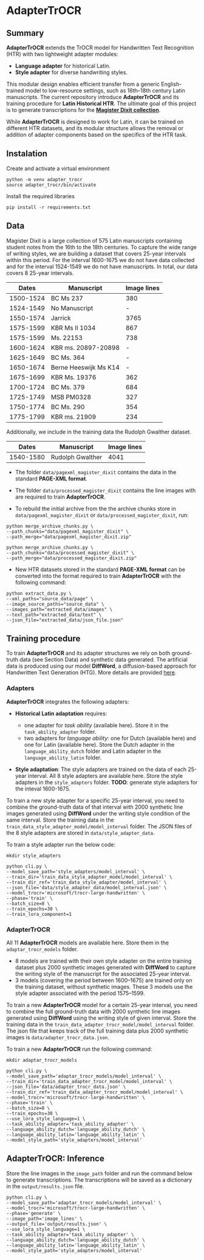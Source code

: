 # AdapterTrOCR

## Summary

**AdapterTrOCR** extends the TrOCR model for Handwritten Text Recognition (HTR) with two lightweight adapter modules:
- **Language adapter** for historical Latin.
- **Style adapter** for diverse handwriting styles.

This modular design enables efficient transfer from a generic English-trained model to low-resource settings, such as 16th–18th century Latin manuscripts. The current repository introduce **AdapterTrOCR** and its training procedure for **Latin Historical HTR**. The ultimate goal of this project is to generate transcriptions for the [**Magister Dixit collection**](https://www.kuleuven.be/lectio/research/MagisterDixit).

While **AdapterTrOCR** is designed to work for Latin, it can be trained on different HTR datasets, and its modular structure allows the removal or addition of adapter components based on the specifics of the HTR task.

 ## Instalation
 Create and activate a virtual environment
 ```
python -m venv adapter_trocr
source adapter_trocr/bin/activate   
```
Install the required libraries
```
pip install -r requirements.txt
```

## Data

Magister Dixit is a large collection of 575 Latin manuscripts containing student notes from the 16th to the 18th centuries. To capture the wide range of writing styles, we are building a dataset that covers 25-year intervals within this period. For the interval 1600-1675 we do not have data collected and for the interval 1524-1549 we do not have manuscripts. In total, our data covers 8 25-year intervals.

| Dates      | Manuscript             | Image lines |
|------------|-----------------------|-----------|
| 1500-1524  | BC Ms 237             | 380         | 
| 1524-1549  | No Manuscript           | -         | 
| 1550-1574  | Jarrick               | 3765         |
| 1575-1599  | KBR Ms II 1034        | 867         | 
| 1575-1599  | Ms. 22153             | 738         | 
| 1600-1624  | KBR ms. 20897-20898   | -         |
| 1625-1649  | BC Ms. 364            | -         |
| 1650-1674  | Berne Heeswijk Ms K14 | -         | 
| 1675-1699  | KBR Ms. 19376         | 362         | 
| 1700-1724  | BC Ms. 379            | 684         | 
| 1725-1749  | MSB PM0328            | 327         | 
| 1750-1774  | BC Ms. 290            | 354         | 
| 1775-1799  | KBR ms. 21909         | 234         |

Additionally, we include in the training data the Rudolph Gwalther dataset.

| Dates      | Manuscript             | Image lines |
|------------|-----------------------|-----------|
| 1540-1580  | Rudolph Gwalther      | 4041         |


* The folder `data/pagexml_magister_dixit` contains the data in the standard **PAGE-XML format**. 

* The folder `data/processed_magister_dixit` contains the line images with are required to train **AdapterTrOCR**. 

* To rebuild the initial archive from the the archive chunks store in `data/pagexml_magister_dixit` or `data/processed_magister_dixit`, run:

```
python merge_archive_chunks.py \
--path_chunks="data/pagexml_magister_dixit" \
--path_merge="data/pagexml_magister_dixit.zip" 

python merge_archive_chunks.py \
--path_chunks="data/processed_magister_dixit" \
--path_merge="data/processed_magister_dixit.zip" 
```

* New HTR datasets stored in the standard **PAGE-XML format** can be converted into the format required to train **AdapterTrOCR** with the following command:

```
python extract_data.py \
--xml_paths="source_data/page" \
--image_source_paths="source_data" \
--images_path="extracted_data/images" \
--text_path="extracted_data/text" \
--json_file="extracted_data/json_file.json"
```

## Training procedure

To train **AdapterTrOCR** and its adapter structures we rely on both ground-truth data (see Section Data) and synthetic data generated. The artificial data is produced using our model **DiffWord**, a diffusion-based approach for Handwritten Text Generation (HTG). More details are provided [here](https://github.com/studium-ai/DiffWord).

### Adapters

**AdapterTrOCR** integrates the following adapters:

* **Historical Latin adaptation** requires:
    
    * one adapter for *task ability* (available here). Store it in the `task_ability_adapter` folder.
    * two adapters for *language ability*: one for Dutch (available here) and one for Latin (available here). Store the Dutch adapter in the `language_ability_dutch` folder and Latin adapter in the `language_ability_latin` folder.

* **Style adaptation**: The style adapters are trained on the data of each 25-year interval. All 8 style adapters are available here. Store the style adapters in the `style_adapters` folder.
**TODO**: generate style adapters for the inteval 1600-1675.  

To train a new style adapter for a specific 25-year interval, you need to combine the ground-truth data of that interval with 2000 synthetic line images generated using **DiffWord** under the writing style condition of the same interval. Store the training data in the `train_data_style_adapter_model/model_interval` folder. The JSON files of the 8 style adapters are stored in `data/style_adapter_data`.

To train a style adapter run the below code:

```
mkdir style_adapters

python cli.py \
--model_save_path='style_adapters/model_interval' \
--train_dir='train_data_style_adapter_model/model_interval' \
--train_dir_ref='train_data_style_adapter/model_interval' \
--json_file='data/style_adapter_data/model_interval.json' \
--model_trocr='microsoft/trocr-large-handwritten' \
--phase='train' \
--batch_size=8 \
--train_epochs=30 \
--train_lora_component=1
```

### AdapterTrOCR

All 11 **AdapterTrOCR** models are available here. Store them in the `adaptar_trocr_models` folder.  

* 8 models are trained with their own style adapter on the entire training dataset plus 2000 synthetic images generated with **DiffWord** to capture the writing style of the manuscript for the associated 25-year interval.  
* 3 models (covering the period between 1600–1675) are trained only on the training dataset, without synthetic images. These 3 models use the style adapter associated with the period 1575–1599.  

To train a new **AdapterTrOCR** model for a certain 25-year interval, you need to combine the full ground-truth data with 2000 synthetic line images generated using **DiffWord** using the writing style of given interval. Store the training data in the `train_data_adapter_trocr_model/model_interval` folder. The json file that keeps track of the full training data plus 2000 synthetic images is `data/adapter_trocr_data.json`.

To train a new **AdapterTrOCR** run the following command:

```
mkdir adaptar_trocr_models

python cli.py \
--model_save_path='adaptar_trocr_models/model_interval' \
--train_dir='train_data_adapter_trocr_model/model_interval' \
--json_file='data/adapter_trocr_data.json' \
--train_dir_ref='train_data_adapter_trocr_model/model_interval' \
--model_trocr='microsoft/trocr-large-handwritten' \
--phase='train' \
--batch_size=8 \
--train_epochs=30 \
--use_lora_style_language=1 \
--task_ability_adapter='task_ability_adapter' \
--language_ability_dutch='language_ability_dutch' \
--language_ability_latin='language_ability_latin' \
--model_style_path='style_adapters/model_interval'
```

## AdapterTrOCR: Inference

Store the line images in the `image_path` folder and run the command below to generate transcriptions. The transcriptions will be saved as a dictionary in the `output/results.json` file.

```
python cli.py \
--model_save_path='adaptar_trocr_models/model_interval' \
--model_trocr='microsoft/trocr-large-handwritten' \
--phase='generate' \
--image_path='image_lines' \
--output_file='output/results.json' \
--use_lora_style_language=1 \
--task_ability_adapter='task_ability_adapter' \
--language_ability_dutch='language_ability_dutch' \
--language_ability_latin='language_ability_latin' \
--model_style_path='style_adapters/model_interval'
```

